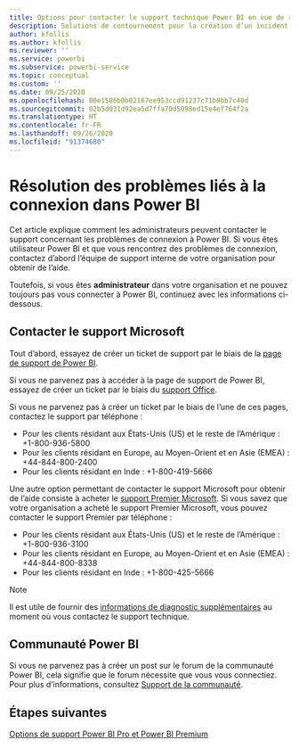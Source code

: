 ```yaml
---
title: Options pour contacter le support technique Power BI en vue de résoudre des problèmes de connexion
description: Solutions de contournement pour la création d’un incident Power BI si un utilisateur ne peut pas se connecter
author: kfollis
ms.author: kfollis
ms.reviewer: ''
ms.service: powerbi
ms.subservice: powerbi-service
ms.topic: conceptual
ms.custom: ''
ms.date: 09/25/2020
ms.openlocfilehash: 00e1586b0b02167ee953ccd91237c71b0bb7c40d
ms.sourcegitcommit: 02b5d031d92ea5d7ffa70d5098ed15e4ef764f2a
ms.translationtype: HT
ms.contentlocale: fr-FR
ms.lasthandoff: 09/26/2020
ms.locfileid: "91374680"
---
```

# <a name="troubleshooting-sign-in-issues-for-power-bi"></a>Résolution des problèmes liés à la connexion dans Power BI

Cet article explique comment les administrateurs peuvent contacter le support concernant les problèmes de connexion à Power BI. Si vous êtes utilisateur Power BI et que vous rencontrez des problèmes de connexion, contactez d’abord l’équipe de support interne de votre organisation pour obtenir de l’aide.

Toutefois, si vous êtes **administrateur** dans votre organisation et ne pouvez toujours pas vous connecter à Power BI, continuez avec les informations ci-dessous.

## <a name="contact-microsoft-support"></a>Contacter le support Microsoft

Tout d’abord, essayez de créer un ticket de support par le biais de la [page de support de Power BI](https://powerbi.microsoft.com/support/).

Si vous ne parvenez pas à accéder à la page de support de Power BI, essayez de créer un ticket par le biais du [support Office](https://support.office.com/home/contact).

Si vous ne parvenez pas à créer un ticket par le biais de l’une de ces pages, contactez le support par téléphone :

* Pour les clients résidant aux États-Unis (US) et le reste de l’Amérique : +1-800-936-5800
* Pour les clients résidant en Europe, au Moyen-Orient et en Asie (EMEA) : +44-844-800-2400
* Pour les clients résidant en Inde : +1-800-419-5666

Une autre option permettant de contacter le support Microsoft pour obtenir de l’aide consiste à acheter le [support Premier Microsoft](https://support.microsoft.com/premier). Si vous savez que votre organisation a acheté le support Premier Microsoft, vous pouvez contacter le support Premier par téléphone :

* Pour les clients résidant aux États-Unis (US) et le reste de l’Amérique : +1-800-936-3100
* Pour les clients résidant en Europe, au Moyen-Orient et en Asie (EMEA) : +44-844-800-8338
* Pour les clients résidant en Inde : +1-800-425-5666

> [!Note]
> Il est utile de fournir des [informations de diagnostic supplémentaires](service-admin-capturing-additional-diagnostic-information-for-power-bi.md) au moment où vous contactez le support technique.

## <a name="power-bi-community"></a>Communauté Power BI

Si vous ne parvenez pas à créer un post sur le forum de la communauté Power BI, cela signifie que le forum nécessite que vous vous connectiez. Pour plus d’informations, consultez [Support de la communauté](https://community.powerbi.com/t5/Community-Support/ct-p/PBI_CommunitySupport).

## <a name="next-steps"></a>Étapes suivantes

[Options de support Power BI Pro et Power BI Premium](service-support-options.md)
